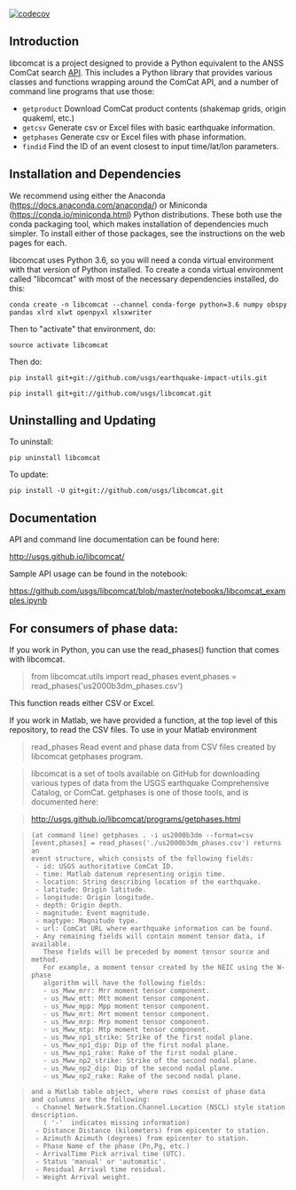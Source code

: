 [![codecov](https://codecov.io/gh/usgs/libcomcat/branch/master/graph/badge.svg)](https://codecov.io/gh/usgs/libcomcat)


Introduction
------------

libcomcat is a project designed to provide a Python equivalent to the ANSS ComCat search 
<a href="https://earthquake.usgs.gov/fdsnws/event/1/">API</a>.  This includes a Python library
that provides various classes and functions wrapping around the ComCat API, and a number of command
line programs that use those:

 * `getproduct` Download ComCat product contents (shakemap grids, origin quakeml, etc.)
 * `getcsv` Generate csv or Excel files with basic earthquake information.
 * `getphases` Generate csv or Excel files with phase information.
 * `findid` Find the ID of an event closest to input time/lat/lon parameters.


Installation and Dependencies
-----------------------------

We recommend using either the Anaconda (https://docs.anaconda.com/anaconda/) or
Miniconda (https://conda.io/miniconda.html) Python distributions.  These both use the
conda packaging tool, which makes installation of dependencies much simpler. To install
either of those packages, see the instructions on the web pages for each.

libcomcat uses Python 3.6, so you will need a conda virtual environment with that
version of Python installed.  To create a conda virtual environment called "libcomcat"
with most of the necessary dependencies installed, do this:

`conda create -n libcomcat --channel conda-forge python=3.6 numpy obspy pandas xlrd xlwt openpyxl xlsxwriter`

Then to "activate" that environment, do:

`source activate libcomcat`

Then do:

`pip install git+git://github.com/usgs/earthquake-impact-utils.git`

`pip install git+git://github.com/usgs/libcomcat.git`

Uninstalling and Updating
-------------------------

To uninstall:

`pip uninstall libcomcat`

To update:

`pip install -U git+git://github.com/usgs/libcomcat.git`

Documentation
-------------

API and command line documentation can be found here:

http://usgs.github.io/libcomcat/

Sample API usage can be found in the notebook:

https://github.com/usgs/libcomcat/blob/master/notebooks/libcomcat_examples.ipynb

For consumers of phase data:
---------------------------

If you work in Python, you can use the read_phases() function that comes with libcomcat.

> from libcomcat.utils import read_phases
> event,phases = read_phases('us2000b3dm_phases.csv')

This function reads either CSV or Excel.

If you work in Matlab, we have provided a function, at the top level of
this repository, to read the CSV files.  To use in your Matlab environment

> read_phases  Read event and phase data from CSV files created by libcomcat getphases program.
 
>   libcomcat is a set of tools available on GitHub for downloading various
>   types of data from the USGS earthquake Comprehensive Catalog, or ComCat.
>   getphases is one of those tools, and is documented here:
 
>   http://usgs.github.io/libcomcat/programs/getphases.html
 
>     (at command line) getphases . -i us2000b3dm --format=csv
>     [event,phases] = read_phases('./us2000b3dm_phases.csv') returns an
>     event structure, which consists of the following fields:
>      - id: USGS authoritative ComCat ID.
>      - time: Matlab datenum representing origin time.
>      - location: String describing location of the earthquake.
>      - latitude: Origin latitude.
>      - longitude: Origin longitude.
>      - depth: Origin depth.
>      - magnitude: Event magnitude.
>      - magtype: Magnitude type.
>      - url: ComCat URL where earthquake information can be found.
>      - Any remaining fields will contain moment tensor data, if available.
>        These fields will be preceded by moment tensor source and method.
>        For example, a moment tensor created by the NEIC using the W-phase
>        algorithm will have the following fields:
>        - us_Mww_mrr: Mrr moment tensor component.
>        - us_Mww_mtt: Mtt moment tensor component.
>        - us_Mww_mpp: Mpp moment tensor component.
>        - us_Mww_mrt: Mrt moment tensor component.
>        - us_Mww_mrp: Mrp moment tensor component.
>        - us_Mww_mtp: Mtp moment tensor component.
>        - us_Mww_np1_strike: Strike of the first nodal plane.
>        - us_Mww_np1_dip: Dip of the first nodal plane.
>        - us_Mww_np1_rake: Rake of the first nodal plane.
>        - us_Mww_np2_strike: Strike of the second nodal plane.
>        - us_Mww_np2_dip: Dip of the second nodal plane.
>        - us_Mww_np2_rake: Rake of the second nodal plane.
  
>     and a Matlab table object, where rows consist of phase data
>     and columns are the following:
>      - Channel Network.Station.Channel.Location (NSCL) style station description.
>        ( '-'  indicates missing information)
>      - Distance Distance (kilometers) from epicenter to station.
>      - Azimuth Azimuth (degrees) from epicenter to station.
>      - Phase Name of the phase (Pn,Pg, etc.)
>      - ArrivalTime Pick arrival time (UTC).
>      - Status 'manual' or 'automatic'.
>      - Residual Arrival time residual.
>      - Weight Arrival weight.



